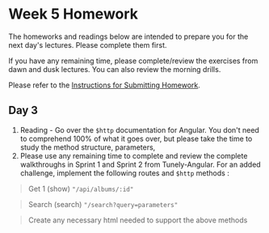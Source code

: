 # Week 5 Homework

The homeworks and readings below are intended to prepare you for the next day's lectures. Please complete them first.

If you have any remaining time, please complete/review the exercises from dawn and dusk lectures. You can also review the morning drills.

Please refer to the [Instructions for Submitting Homework](/how-to/homework-submission.md).

<!--
## Day 1

1. Reading
    * [Example](#example)
2. Bonus/Stretch
    * [Example](#example)

Please use any remaining time to complete and review the exercises from dawn & dusk:

* [Example](#example)
* [Example](#example)
-->

<!-- 
## Day 2

1. Reading
2. Bonus/Stretch

Please use any remaining time to complete and review the exercises from dawn & dusk. 
-->

## Day 3

1. Reading - Go over the `$http` documentation for Angular.  You don't need to comprehend 100% of what it goes over, but please take the time to study the method structure, parameters, 
2. Please use any remaining time to complete and review the complete walkthroughs in Sprint 1 and Sprint 2 from Tunely-Angular.  For an added challenge, implement the following routes and `$http` methods :  

>  Get 1 (show) `"/api/albums/:id"`  

>  Search (search) `"/search?query=parameters"`  

>  Create any necessary html needed to support the above methods  


<!-- 
## Day 4

1. Reading
2. Friday Review Prep
    - Complete the [Week 5 Self-Assessment](#PENDING) and identify 2 topics you want to review tomorrow
    - Ask and/or upvote 3 questions on QuestionCookie: http://www.questioncookie.com/wdi-27-28-w5-review

Please use any remaining time to complete and review the exercises from dawn & dusk. 
-->

<!-- 
## Day 5 - Weekend Homework

1. Reading
2. Weekend Lab

Please use any remaining time to review exercises/drills from the week! And don't forget to sleep!
-->
